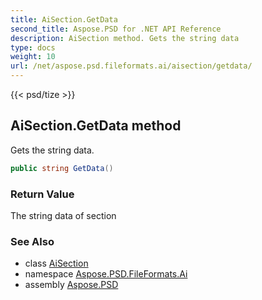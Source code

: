 ```yaml
---
title: AiSection.GetData
second_title: Aspose.PSD for .NET API Reference
description: AiSection method. Gets the string data
type: docs
weight: 10
url: /net/aspose.psd.fileformats.ai/aisection/getdata/
---
```

{{< psd/tize >}}
## AiSection.GetData method

Gets the string data.

```csharp
public string GetData()
```

### Return Value

The string data of section

### See Also

* class [AiSection](../)
* namespace [Aspose.PSD.FileFormats.Ai](../../aisection/)
* assembly [Aspose.PSD](../../../)


